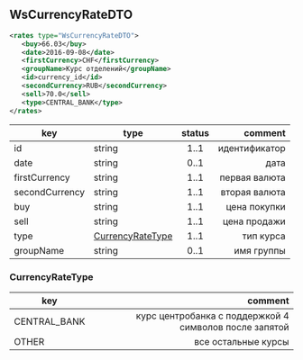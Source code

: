 ## WsCurrencyRateDTO

```xml
<rates type="WsCurrencyRateDTO">
   <buy>66.03</buy>
   <date>2016-09-08</date>
   <firstCurrency>CHF</firstCurrency>
   <groupName>Курс отделений</groupName>
   <id>сurrency_id</id>
   <secondCurrency>RUB</secondCurrency>
   <sell>70.0</sell>
   <type>CENTRAL_BANK</type>
</rates>
```

key | type | status | comment
--- | ---- | :----: | ---:
id | string | 1..1 | идентификатор
date | string | 0..1 | дата
firstCurrency | string | 1..1 | первая валюта
secondCurrency | string | 1..1 | вторая валюта
buy | string | 1..1 | цена покупки
sell | string | 1..1 | цена продажи
type | [CurrencyRateType](#currencyratetype) | 1..1 | тип курса
groupName | string | 0..1 | имя группы

### CurrencyRateType

key | comment
--- | ---:
CENTRAL_BANK | курс центробанка с поддержкой 4 символов после запятой
OTHER | все остальные курсы
